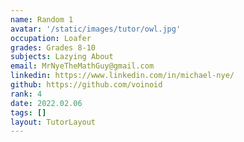 ```yaml
---
name: Random 1
avatar: '/static/images/tutor/owl.jpg'
occupation: Loafer
grades: Grades 8-10
subjects: Lazying About
email: MrNyeTheMathGuy@gmail.com
linkedin: https://www.linkedin.com/in/michael-nye/
github: https://github.com/voinoid
rank: 4
date: 2022.02.06
tags: []
layout: TutorLayout
---
```

